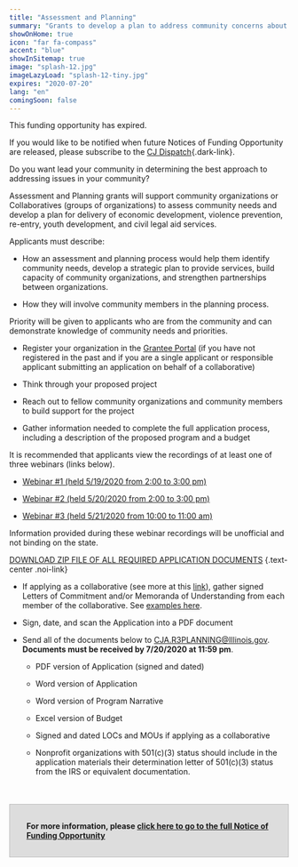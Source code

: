 ```yaml
---
title: "Assessment and Planning"
summary: "Grants to develop a plan to address community concerns about poverty, safety, and well-being"
showOnHome: true
icon: "far fa-compass"
accent: "blue"
showInSitemap: true
image: "splash-12.jpg"
imageLazyLoad: "splash-12-tiny.jpg"
expires: "2020-07-20"
lang: "en"
comingSoon: false
---
```



<div data-title="EXPIRED" data-summary="" data-status="expired" >

This funding opportunity has expired. 

If you would like to be notified when future Notices of Funding Opportunity are released, please subscribe to the [CJ Dispatch](https://visitor.r20.constantcontact.com/manage/optin?v=001MqUcqqvjwLCJXlLMSWbTe3zHHmEQgFeBuHvBcJWTbwgrxFbDSGx4HSUPpI6DJWMUPgbljtLxffqIcGFTgCnr-auak88ybvRxpoJlTMGPtZs%3D){.dark-link}.

</div>

<div data-title="About this Funding Opportunity" data-summary="">

Do you want lead your community in determining the best approach to addressing issues in your community?

Assessment and Planning grants will support community organizations or Collaboratives (groups of organizations) to assess community needs and develop a plan for delivery of economic development, violence prevention, re-entry, youth development, and civil legal aid services.

Applicants must describe:

- How an assessment and planning process would help them identify community needs, develop a strategic plan to provide services, build capacity of community organizations, and strengthen partnerships between organizations.

- How they will involve community members in the planning process.

Priority will be given to applicants who are from the community and can demonstrate knowledge of community needs and priorities.

</div>

<div data-title="Getting Started" data-summary="">

- Register your organization in the [Grantee Portal](https://grants.illinois.gov/portal/) (if you have not registered in the past and if you are a single applicant or responsible applicant submitting an application on behalf of a collaborative)

- Think through your proposed project

- Reach out to fellow community organizations and community members to build support for the project

- Gather information needed to complete the full application process, including a description of the proposed program and a budget

It is recommended that applicants view the recordings of at least one of three webinars (links below).

- [Webinar #1 (held 5/19/2020 from 2:00 to 3:00 pm)](https://youtu.be/F98-dkr6p-k)

- [Webinar #2 (held 5/20/2020 from 2:00 to 3:00 pm)](https://youtu.be/1K3CD8zWKOE)

- [Webinar #3 (held 5/21/2020 from 10:00 to 11:00 am)](https://youtu.be/FGYJe3T1xPM)

Information provided during these webinar recordings will be unofficial and not binding on the state.

</div>

<div data-title="Completing the Application" data-summary="">

[DOWNLOAD ZIP FILE OF ALL REQUIRED APPLICATION DOCUMENTS](https://icjia.illinois.gov/gata/materials/funding/2020-r3-assessment-planning/R3Planning.zip) {.text-center .noi-link}

- If applying as a collaborative (see more at this [link](/collaboratives)), gather signed Letters of Commitment and/or Memoranda of Understanding from each member of the collaborative. See [examples here](/).

</div>

<div data-title="Submitting the Application" data-summary="">

- Sign, date, and scan the Application into a PDF document

- Send all of the documents below to CJA.R3PLANNING@Illinois.gov. **Documents must be received by 7/20/2020 at 11:59 pm**.

  - PDF version of Application (signed and dated)

  - Word version of Application

  - Word version of Program Narrative

  - Excel version of Budget

  - Signed and dated LOCs and MOUs if applying as a collaborative

  - Nonprofit organizations with 501(c)(3) status should include in the application materials their determination letter of 501(c)(3) status from the IRS or equivalent documentation.

<div style="background: #ddd; padding: 30px; border: 1px solid #bbb; font-weight: bold; margin-top: 50px;" class="text-left">For more information, please
<a href="https://icjia.illinois.gov/gata/funding/2020-r3-assessment-planning">click here to go to the full Notice of Funding Opportunity</a></div>

</div>
